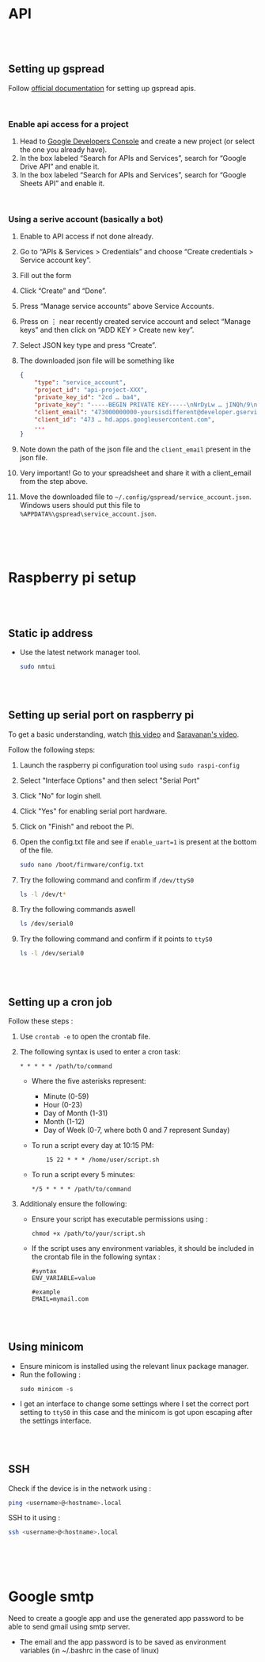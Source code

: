 # API

<br>
<br>

## Setting up gspread

Follow [official documentation](https://docs.gspread.org/en/latest/oauth2.html#service-account) for setting up gspread apis.

<br>

### Enable api access for a project

1. Head to [Google Developers Console](https://console.cloud.google.com/apis/dashboard) and create a new project (or select the one you already have).
1. In the box labeled “Search for APIs and Services”, search for “Google Drive API” and enable it.
1. In the box labeled “Search for APIs and Services”, search for “Google Sheets API” and enable it.

<br>

### Using a serive account (basically a bot)

1. Enable to API access if not done already.
1. Go to “APIs & Services > Credentials” and choose “Create credentials > Service account key”.
1. Fill out the form
1. Click “Create” and “Done”.
1. Press “Manage service accounts” above Service Accounts.
1. Press on ⋮ near recently created service account and select “Manage keys” and then click on “ADD KEY > Create new key”.
1. Select JSON key type and press “Create”.

1. The downloaded json file will be something like

   ```json
   {
       "type": "service_account",
       "project_id": "api-project-XXX",
       "private_key_id": "2cd … ba4",
       "private_key": "-----BEGIN PRIVATE KEY-----\nNrDyLw … jINQh/9\n-----END PRIVATE KEY-----\n",
       "client_email": "473000000000-yoursisdifferent@developer.gserviceaccount.com",
       "client_id": "473 … hd.apps.googleusercontent.com",
       ...
   }
   ```

1. Note down the path of the json file and the `client_email` present in the json file.
1. Very important! Go to your spreadsheet and share it with a client_email from the step above.
1. Move the downloaded file to `~/.config/gspread/service_account.json`. Windows users should put this file to `%APPDATA%\gspread\service_account.json`.

<br>
<br>
<br>

# Raspberry pi setup

<br>
<br>

## Static ip address

- Use the latest network manager tool.

  ```bash
  sudo nmtui
  ```

<br>
<br>

## Setting up serial port on raspberry pi

To get a basic understanding, watch [this video](https://www.youtube.com/watch?v=oevxqPk78sM) and [Saravanan's video](https://www.youtube.com/watch?v=LMQJAOjxFaw).

Follow the following steps:

1. Launch the raspberry pi configuration tool using `sudo raspi-config`
1. Select "Interface Options" and then select "Serial Port"
1. Click "No" for login shell.
1. Click "Yes" for enabling serial port hardware.
1. Click on "Finish" and reboot the Pi.
1. Open the config.txt file and see if `enable_uart=1` is present at the bottom of the file.

   ```bash
   sudo nano /boot/firmware/config.txt
   ```

1. Try the following command and confirm if `/dev/ttyS0`

   ```bash
   ls -l /dev/t*
   ```

1. Try the following commands aswell

   ```bash
   ls /dev/serial0
   ```

1. Try the following command and confirm if it points to `ttyS0`

   ```bash
   ls -l /dev/serial0
   ```

<br>
<br>

## Setting up a cron job

Follow these steps :

1. Use `crontab -e` to open the crontab file.
1. The following syntax is used to enter a cron task:

   ```
   * * * * * /path/to/command
   ```

   - Where the five asterisks represent:

     - Minute (0-59)
     - Hour (0-23)
     - Day of Month (1-31)
     - Month (1-12)
     - Day of Week (0-7, where both 0 and 7 represent Sunday)

   - To run a script every day at 10:15 PM:

     ```
         15 22 * * * /home/user/script.sh
     ```

   - To run a script every 5 minutes:

     ```
     */5 * * * * /path/to/command
     ```

1. Additionaly ensure the following:

   - Ensure your script has executable permissions using :

     ```
     chmod +x /path/to/your/script.sh
     ```

   - If the script uses any environment variables, it should be included in the crontab file in the following syntax :

     ```
     #syntax
     ENV_VARIABLE=value

     #example
     EMAIL=mymail.com
     ```

<br>
<br>

## Using minicom

- Ensure minicom is installed using the relevant linux package manager.
- Run the following :
  ```
  sudo minicom -s
  ```
- I get an interface to change some settings where I set the correct port setting to `ttyS0` in this case and the minicom is got upon escaping after the settings interface.

<br>
<br>

## SSH

Check if the device is in the network using :

```bash
ping <username>@<hostname>.local
```

SSH to it using :

```bash
ssh <username>@<hostname>.local
```

<br>
<br>
<br>

# Google smtp

Need to create a google app and use the generated app password to be able to send gmail using smtp server.

- The email and the app password is to be saved as environment variables (in ~/.bashrc in the case of linux)
